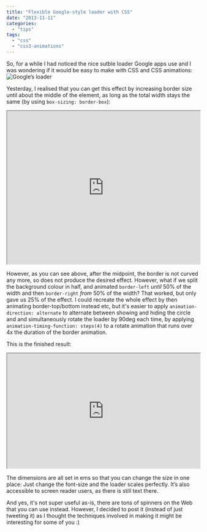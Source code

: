 ```yaml
---
title: "Flexible Google-style loader with CSS"
date: "2013-11-11"
categories: 
  - "tips"
tags: 
  - "css"
  - "css3-animations"
---
```


So, for a while I had noticed the nice sutble loader Google apps use and I was wondering if it would be easy to make with CSS and CSS animations: ![Google’s loader](https://maps.gstatic.com/tactile/omnibox/loading.gif)

Yesterday, I realised that you can get this effect by increasing border size until about the middle of the element, as long as the total width stays the same (by using `box-sizing: border-box`):

<iframe src="http://dabblet.com/gist/7408996" height="400" width="100%"></iframe>

However, as you can see above, after the midpoint, the border is not curved any more, so does not produce the desired effect. However, what if we split the background colour in half, and animated `border-left` _until_ 50% of the width and then `border-right` _from_ 50% of the width? That worked, but only gave us 25% of the effect. I could recreate the whole effect by then animating border-top/bottom instead etc, but it's easier to apply `animation-direction: alternate` to alternate between showing and hiding the circle and and simultaneously rotate the loader by 90deg each time, by applying `animation-timing-function: steps(4)` to a rotate animation that runs over 4x the duration of the border animation.

This is the finished result:

<iframe src="http://dabblet.com/gist/7387255" height="300" width="100%"></iframe>

The dimensions are all set in ems so that you can change the size in one place: Just change the font-size and the loader scales perfectly. It’s also accessible to screen reader users, as there is still text there.

And yes, it's not super useful as-is, there are tons of spinners on the Web that you can use instead. However, I decided to post it (instead of just tweeting it) as I thought the techniques involved in making it might be interesting for some of you :)
